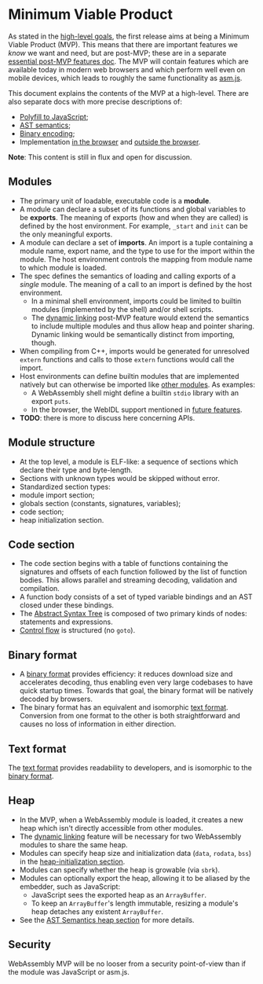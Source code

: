 # Minimum Viable Product

As stated in the [high-level goals](HighLevelGoals.md), the first release aims
at being a Minimum Viable Product (MVP). This means that there are important
features we *know* we want and need, but are post-MVP; these are in a separate
[essential post-MVP features doc](EssentialPostMVPFeatures.md). The MVP will
contain features which are available today in modern web browsers and which
perform well even on mobile devices, which leads to roughly the same
functionality as [asm.js](http://asmjs.org).

This document explains the contents of the MVP at a high-level. There are also
separate docs with more precise descriptions of:

 * [Polyfill to JavaScript](Polyfill.md);
 * [AST semantics](AstSemantics.md);
 * [Binary encoding](BinaryEncoding.md);
 * Implementation [in the browser](Web.md) and [outside the browser](NonWeb.md).

**Note**: This content is still in flux and open for discussion.

## Modules

* The primary unit of loadable, executable code is a **module**.
* A module can declare a subset of its functions and global variables to be
  **exports**. The meaning of exports (how and when they are called) is defined
  by the host environment. For example, `_start` and `init` can be the only
  meaningful exports.
* A module can declare a set of **imports**. An import is a tuple containing a
  module name, export name, and the type to use for the import within the
  module. The host environment controls the mapping from module name to which
  module is loaded.
* The spec defines the semantics of loading and calling exports of a *single*
  module. The meaning of a call to an import is defined by the host environment.
  * In a minimal shell environment, imports could be limited to builtin modules
    (implemented by the shell) and/or shell scripts.
  * The [dynamic linking](FutureFeatures.md#dynamic-linking) post-MVP feature
    would extend the semantics to include multiple modules and thus allow heap
    and pointer sharing. Dynamic linking would be semantically distinct from
    importing, though.
* When compiling from C++, imports would be generated for unresolved `extern`
  functions and calls to those `extern` functions would call the import.
* Host environments can define builtin modules that are implemented natively but
  can otherwise be imported like [other modules](MVP.md#Modules). As examples:
  * A WebAssembly shell might define a builtin `stdio` library with an export
    `puts`.
  * In the browser, the WebIDL support mentioned in
    [future features](FutureFeatures.md).
* **TODO**: there is more to discuss here concerning APIs.

## Module structure

* At the top level, a module is ELF-like: a sequence of sections which declare
  their type and byte-length.
 * Sections with unknown types would be skipped without error. 
 * Standardized section types:
  * module import section;
  * globals section (constants, signatures, variables);
  * code section;
  * heap initialization section.

## Code section

* The code section begins with a table of functions containing the signatures
   and offsets of each function followed by the list of function bodies. This
   allows parallel and streaming decoding, validation and compilation.
 * A function body consists of a set of typed variable bindings and an AST
   closed under these bindings.
  * The [Abstract Syntax Tree](AstSemantics.md) is composed of two primary kinds
    of nodes: statements and expressions.
 * [Control flow](AstSemantics.md#Control_flow_structures) is structured (no
   `goto`).

## Binary format

* A [binary format](BinaryEncoding.md) provides efficiency: it reduces download
  size and accelerates decoding, thus enabling even very large codebases to have
  quick startup times. Towards that goal, the binary format will be natively
  decoded by browsers.
* The binary format has an equivalent and isomorphic
  [text format](MVP.md#text-format).  Conversion from one format to the other is
  both straightforward and causes no loss of information in either direction.

## Text format

The [text format](TextFormat.md) provides readability to developers, and is
isomorphic to the [binary format](BinaryEncoding.md).

## Heap

* In the MVP, when a WebAssembly module is loaded, it creates a new heap which
  isn't directly accessible from other modules.
* The [dynamic linking](FutureFeatures.md#dynamic-linking) feature will be
  necessary for two WebAssembly modules to share the same heap.
* Modules can specify heap size and initialization data (`data`, `rodata`,
  `bss`) in the [heap-initialization section](MVP.md#module-structure).
* Modules can specify whether the heap is growable (via `sbrk`).
* Modules can optionally export the heap, allowing it to be aliased by the
  embedder, such as JavaScript:
  * JavaScript sees the exported heap as an `ArrayBuffer`.
  * To keep an `ArrayBuffer`'s length immutable, resizing a module's heap
    detaches any existent `ArrayBuffer`.
* See the [AST Semantics heap section](AstSemantics.md#accessing-the-heap) for
  more details.
 
## Security

WebAssembly MVP will be no looser from a security point-of-view than if the
module was JavaScript or asm.js.
